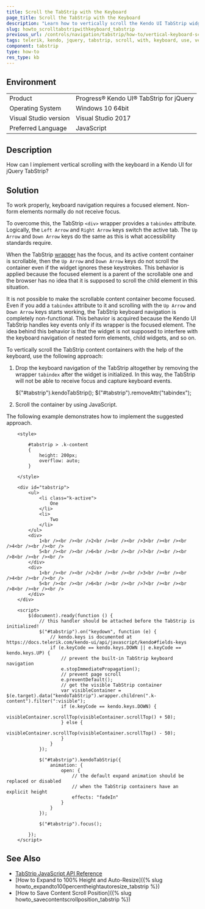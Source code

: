 ```yaml
---
title: Scroll the TabStrip with the Keyboard
page_title: Scroll the TabStrip with the Keyboard
description: "Learn how to vertically scroll the Kendo UI TabStrip widget by using the keyboard navigation."
slug: howto_scrolltabstripwithkeyboard_tabstrip
previous_url: /controls/navigation/tabstrip/how-to/vertical-keyboard-scroll
tags: telerik, kendo, jquery, tabstrip, scroll, with, keyboard, use, vertical, scrolling
component: tabstrip
type: how-to
res_type: kb
---
```


## Environment

<table>
 <tr>
  <td>Product</td>
  <td>Progress® Kendo UI® TabStrip for jQuery</td>
 </tr>
 <tr>
  <td>Operating System</td>
  <td>Windows 10 64bit</td>
 </tr>
 <tr>
  <td>Visual Studio version</td>
  <td>Visual Studio 2017</td>
 </tr>
 <tr>
  <td>Preferred Language</td>
  <td>JavaScript</td>
 </tr>
</table>

## Description

How can I implement vertical scrolling with the keyboard in a Kendo UI for jQuery TabStrip?

## Solution

To work properly, keyboard navigation requires a focused element. Non-form elements normally do not receive focus. 

To overcome this, the TabStrip `<div>` wrapper provides a `tabindex` attribute. Logically, the `Left Arrow` and `Right Arrow` keys switch the active tab. The `Up Arrow` and `Down Arrow` keys do the same as this is what accessibility standards require. 

When the TabStrip [wrapper](/framework/widgets/wrapper-element) has the focus, and its active content container is scrollable, then the `Up Arrow` and `Down Arrow` keys do not scroll the container even if the widget ignores these keystrokes. This behavior is applied because the focused element is a parent of the scrollable one and the browser has no idea that it is supposed to scroll the child element in this situation.

It is not possible to make the scrollable content container become focused. Even if you add a `tabindex` attribute to it and scrolling with the `Up Arrow` and `Down Arrow` keys starts working, the TabStrip keyboard navigation is completely non-functional. This behavior is acquired because the Kendo UI TabStrip handles key events only if its wrapper is the focused element. The idea behind this behavior is that the widget is not supposed to interfere with the keyboard navigation of nested form elements, child widgets, and so on.

To vertically scroll the TabStrip content containers with the help of the keyboard, use the following approach:

1. Drop the keyboard navigation of the TabStrip altogether by removing the wrapper `tabindex` after the widget is initialized. In this way, the TabStrip will not be able to receive focus and capture keyboard events.

    $("#tabstrip").kendoTabStrip();
    $("#tabstrip").removeAttr("tabindex");

1. Scroll the container by using JavaScript.

The following example demonstrates how to implement the suggested approach. 

```dojo
    <style>

        #tabstrip > .k-content
        {
            height: 200px;
            overflow: auto;
        }

    </style>

    <div id="tabstrip">
        <ul>
            <li class="k-active">
                One
            </li>
            <li>
                Two
            </li>
        </ul>
        <div>
            1<br /><br /><br />2<br /><br /><br />3<br /><br /><br />4<br /><br /><br />
            5<br /><br /><br />6<br /><br /><br />7<br /><br /><br />8<br /><br /><br />
        </div>
        <div>
            1<br /><br /><br />2<br /><br /><br />3<br /><br /><br />4<br /><br /><br />
            5<br /><br /><br />6<br /><br /><br />7<br /><br /><br />8<br /><br /><br />
        </div>
    </div>

    <script>
        $(document).ready(function () {
            // this handler should be attached before the TabStrip is initialized!
            $("#tabstrip").on("keydown", function (e) {
                // kendo.keys is documented at https://docs.telerik.com/kendo-ui/api/javascript/kendo#fields-keys
                if (e.keyCode == kendo.keys.DOWN || e.keyCode == kendo.keys.UP) {
                    // prevent the built-in TabStrip keyboard navigation
                    e.stopImmediatePropagation();
                    // prevent page scroll
                    e.preventDefault();
                    // get the visible TabStrip container
                    var visibleContainer = $(e.target).data("kendoTabStrip").wrapper.children(".k-content").filter(":visible");
                    if (e.keyCode == kendo.keys.DOWN) {
                        visibleContainer.scrollTop(visibleContainer.scrollTop() + 50);
                    } else {
                        visibleContainer.scrollTop(visibleContainer.scrollTop() - 50);
                    }
                }
            });

            $("#tabstrip").kendoTabStrip({
                animation: {
                    open: {
                        // the default expand animation should be replaced or disabled
                        // when the TabStrip containers have an explicit height
                        effects: "fadeIn"
                    }
                }
            });

            $("#tabstrip").focus();

        });
    </script>
```

## See Also

* [TabStrip JavaScript API Reference](/api/javascript/ui/tabstrip)
* [How to Expand to 100% Height and Auto-Resize]({% slug howto_expandto100percentheightautoresize_tabstrip %})
* [How to Save Content Scroll Position]({% slug howto_savecontentscrollposition_tabstrip %})


